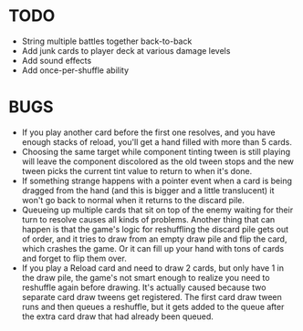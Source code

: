 # TODO

- String multiple battles together back-to-back
- Add junk cards to player deck at various damage levels
- Add sound effects
- Add once-per-shuffle ability

# BUGS

- If you play another card before the first one resolves, and you have enough stacks of reload, you'll get a hand filled with more than 5 cards.
- Choosing the same target while component tinting tween is still playing will leave the component discolored as the old tween stops and the new tween picks the current tint value to return to when it's done.
- If something strange happens with a pointer event when a card is being dragged from the hand (and this is bigger and a little translucent) it won't go back to normal when it returns to the discard pile.
- Queueing up multiple cards that sit on top of the enemy waiting for their turn to resolve causes all kinds of problems. Another thing that can happen is that the game's logic for reshuffling the discard pile gets out of order, and it tries to draw from an empty draw pile and flip the card, which crashes the game. Or it can fill up your hand with tons of cards and forget to flip them over.
- If you play a Reload card and need to draw 2 cards, but only have 1 in the draw pile, the game's not smart enough to realize you need to reshuffle again before drawing. It's actually caused because two separate card draw tweens get registered. The first card draw tween runs and then queues a reshuffle, but it gets added to the queue after the extra card draw that had already been queued.